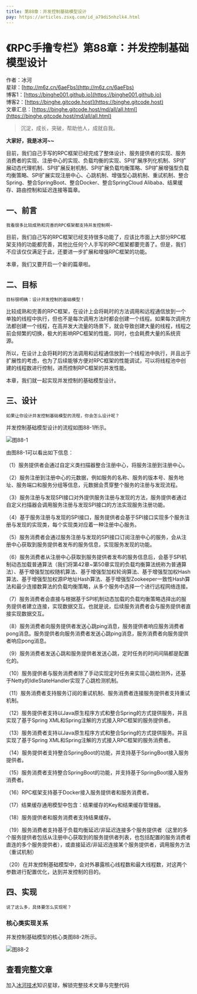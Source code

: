 ```yaml
---
title: 第88章：并发控制基础模型设计
pay: https://articles.zsxq.com/id_a79di5nhzlk4.html
---
```


# 《RPC手撸专栏》第88章：并发控制基础模型设计

作者：冰河
<br/>星球：[http://m6z.cn/6aeFbs](http://m6z.cn/6aeFbs)
<br/>博客1：[https://binghe001.github.io](https://binghe001.github.io)
<br/>博客2：[https://binghe.gitcode.host](https://binghe.gitcode.host)
<br/>文章汇总：[https://binghe.gitcode.host/md/all/all.html](https://binghe.gitcode.host/md/all/all.html)

> 沉淀，成长，突破，帮助他人，成就自我。

**大家好，我是冰河~~**

目前，我们自己手写的RPC框架已经完成了整体设计、服务提供者的实现、服务消费者的实现、注册中心的实现、负载均衡的实现、SPI扩展序列化机制、SPI扩展动态代理机制、SPI扩展反射机制、SPI扩展负载均衡策略、SPI扩展增强型负载均衡策略、SPI扩展实现注册中心、心跳机制、增强型心跳机制、重试机制、整合Spring、整合SpringBoot、整合Docker、整合SpringCloud Alibaba、结果缓存、路由控制和延迟连接等篇章。

## 一、前言

`我看很多比较成熟和完善的RPC框架都支持并发控制啊~`

目前，我们自己写的RPC框架已经支持很多功能了，应该比市面上大部分RPC框架支持的功能都完善，其他比任何个人手写的RPC框架都要完善了。但是，我们不应该仅仅满足于此，还要进一步扩展和增强RPC框架的功能。

本章，我们又要开启一个新的篇章啦。

## 二、目标

`目标很明确：设计并发控制的基础模型！`

比较成熟和完善的RPC框架，在设计上会将耗时的方法调用和远程通信放到一个单独的线程中执行，但也不是每次调用方法时都会创建一个线程。如果每次调用方法都创建一个线程，在高并发大流量的场景下，就会导致创建大量的线程，线程之前会频繁的切换，极大的影响RPC框架的性能，同时，也会耗费大量的系统资源。

所以，在设计上会将耗时的方法调用和远程通信放到一个线程池中执行，并且出于扩展性的考虑，也为了后续能够方便对RPC框架的性能调试，可以将线程池中创建的线程数进行控制，进而控制RPC框架的并发性能。

本章，我们就一起实现并发控制的基础模型设计。

## 三、设计

`如果让你设计并发控制基础模型的流程，你会怎么设计呢？`

并发控制基础模型设计的流程如图88-1所示。

![图88-1](https://binghe.gitcode.host/assets/images/middleware/rpc/rpc-2023-01-16-001.png)

由图88-1可以看出如下信息：

（1）服务提供者会通过自定义类扫描器整合注册中心，将服务注册到注册中心。

（2）服务注册到注册中心的元数据，例如服务的名称、服务的版本号、服务地址、服务端口和服务分组等信息，元数据会贯穿整个服务的注册与发现流程。

（3）服务注册与发现SPI接口对外提供服务注册与发现的方法，服务提供者通过自定义扫描器会调用服务注册与发现SPI接口的方法实现服务注册功能。

（4）基于服务注册与发现的SPI接口，服务提供者会基于SPI接口实现多个服务注册与发现的实现类，每个实现类对应着一种注册中心服务。

（5）服务消费者会通过服务注册与发现的SPI接口订阅注册中心的服务，会从注册中心获取到服务提供者发布的服务信息，实现服务发现的功能。

（6）服务消费者从注册中心获取到服务提供者发布的服务信息后，会基于SPI机制动态加载普通算法（我们将第42章~第50章实现的负载均衡算法统称为普通算法）、基于增强型加权随机算法、基于增强型加权轮询算法、基于增强型加权Hash算法、基于增强型加权源IP地址Hash算法、基于增强型Zookeeper一致性Hash算法和最少连接数算法的负载均衡策略，从多个服务中选择一个进行远程网络连接。

（7）服务消费者会直接与根据基于SPI机制动态加载的负载均衡策略选择出的服务提供者建立连接，实现数据交互。也就是说，后续服务消费者会与服务提供者直接实现数据交互。

（8）服务消费者向服务提供者发送心跳ping消息，服务提供者响应服务消费者pong消息。服务提供者向服务消费者发送心跳ping消息，服务消费者向服务提供者响应pong消息。

（9）服务消费者发送心跳和服务提供者发送心跳，定时任务的时间间隔都是配置化的。

（10）服务提供者与服务消费者除了手动实现定时任务来实现心跳检测外，还基于Netty的IdleStateHandler实现了心跳检测机制。

（11）服务消费者支持服务订阅的重试机制、服务消费者连接服务提供者支持重试机制。

（12）服务提供者支持以Java原生程序方式和整合Spring的方式提供服务，并且实现了基于Spring XML和Spring注解的方式接入RPC框架的服务提供者。

（13）服务消费者支持以Java原生程序方式和整合Spring的方式提供服务。并且实现了基于Spring XML和Spring注解的方式接入RPC框架的服务消费者。

（14）服务提供者支持整合SpringBoot的功能，并支持基于SpringBoot接入服务提供者。

（15）服务消费者支持整合SpringBoot的功能，并支持基于SpringBoot接入服务消费者。

（16）RPC框架支持基于Docker接入服务提供者和服务消费者。

（17）结果缓存通用模型中包含：结果缓存的Key和结果缓存管理器。

（18）服务提供者和服务消费者支持结果缓存。

（19）服务消费者支持基于负载均衡延迟/非延迟连接多个服务提供者（这里的多个服务提供者包括从注册中心获取到的服务提供者列表，也包括配置的服务消费者直连的多个服务提供者），或直接延迟/非延迟连接某个服务提供者，调用服务方法（重试机制）

（20）在并发控制基础模型中，会对外暴露核心线程数和最大线程数，对这两个参数进行配置优化，达到并发控制的目的。

## 四、实现

`说了这么多，具体要怎么实现呢？`

###  核心类实现关系

并发控制基础模型的核心类图88-2所示。

![图88-2](https://binghe.gitcode.host/assets/images/middleware/rpc/rpc-2023-01-16-002.png)

## 查看完整文章

加入[冰河技术](http://m6z.cn/6aeFbs)知识星球，解锁完整技术文章与完整代码
